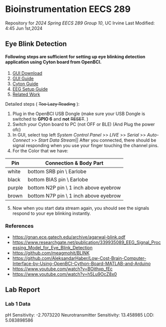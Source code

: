 # Bioinstrumentation EECS 289
Repository for *2024 Spring EECS 289 Group 10*, UC Irvine
Last Modified: 4:45 Jun 1st,2024
## Eye Blink Detection
#### Following steps are sufficient for setting up eye blinking detection application using Cyton board from OpenBCI.
1. [GUI Download](https://openbci.com/downloads)
2. [GUI Guide](https://docs.openbci.com/Software/OpenBCISoftware/GUIDocs/#installing-the-openbci-gui-as-a-standalone-application)
3. [Cyton Guide](https://docs.openbci.com/GettingStarted/Boards/CytonGS/)
4. [EEG Setup Guide](https://docs.openbci.com/GettingStarted/Biosensing-Setups/EEGSetup/)
5. [Related Work](https://openbci.com/community/eog-eye-movement-blink-detection-with-the-openbci-cyton/)

Detailed steps ( ~~Too Lazy Reading~~ ):
1. Plug in the OpenBCI USB Dongle (make sure your USB Dongle is switched to **GPIO 6** and **not** ~~RESET~~. )
2. Switch your Cyton board to PC (not OFF or BLE) (And Plug the power ofc)
3. In GUI, select top left 
*System Control Panel* >> *LIVE* >> *Serial* >> *Auto-Connect* >> *Start Data Stream*|| After you connected, there should be signal responding when you use your finger touching the channel pins.
4. For the Color that we have:

| Pin | Connection & Body Part|
| ----------- | ----------- |
| white | bottom SRB pin \ Earlobe|
| black | bottom BIAS pin \ Earlobe|
| purple| bottom N2P pin \ 1 inch above eyebrow|
| brown | bottom N7P pin \ 1 inch above eyebrow|

5. Now when you start data stream again, you should see the signals respond to your eye blinking instantly. 


### References
- https://gnan.ece.gatech.edu/archive/agarwal-blink.pdf
- https://www.researchgate.net/publication/339935089_EEG_Signal_Processing_Model_for_Eye_Blink_Detection
- https://github.com/meagmohit/BLINK
- https://github.com/AleksandarHaber/Low-Cost-Brain-Computer-Interface-by-Using-OpenBCI-Cython-Board-MATLAB-and-Arduino
- https://www.youtube.com/watch?v=BOithxp_fEc
- https://www.youtube.com/watch?v=h5Lu9OcZ8x0

## Lab Report
### Lab 1 Data
pH Sensitivity: -2.7073220
Neurotransmitter Sensitivity: 13.458985
LOD: 5.083898586